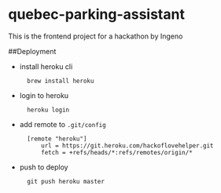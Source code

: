 # quebec-parking-assistant
This is the frontend project for a hackathon by Ingeno

##Deployment
- install heroku cli

		brew install heroku
- login to heroku

		heroku login
- add remote to `.git/config`

		[remote "heroku"]
			url = https://git.heroku.com/hackoflovehelper.git
			fetch = +refs/heads/*:refs/remotes/origin/*

- push to deploy

		git push heroku master